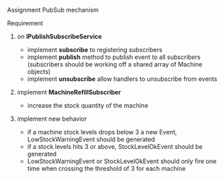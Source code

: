 Assignment PubSub mechanism

Requirement

1. on **IPublishSubscribeService**

   - implement **subscribe** to registering subscribers
   - implement **publish** method to publish event to all subscribers (subscribers should be working off a shared array of Machine objects)
   - implement **unsubscribe** allow handlers to unsubscribe from events

2. implement **MachineRefillSubscriber**

   - increase the stock quantity of the machine

3. implement new behavior

   - if a machine stock levels drops below 3 a new Event, LowStockWarningEvent should be generated
   - if a stock levels hits 3 or above, StockLevelOkEvent should be generated
   - LowStockWarningEvent or StockLevelOkEvent should only fire one time when crossing the threshold of 3 for each machine
